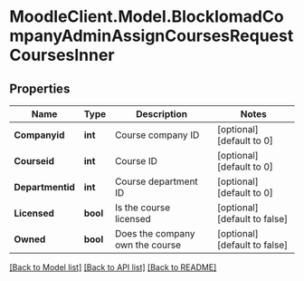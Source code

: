 # MoodleClient.Model.BlockIomadCompanyAdminAssignCoursesRequestCoursesInner

## Properties

Name | Type | Description | Notes
------------ | ------------- | ------------- | -------------
**Companyid** | **int** | Course company ID | [optional] [default to 0]
**Courseid** | **int** | Course ID | [optional] [default to 0]
**Departmentid** | **int** | Course department ID | [optional] [default to 0]
**Licensed** | **bool** | Is the course licensed | [optional] [default to false]
**Owned** | **bool** | Does the company own the course | [optional] [default to false]

[[Back to Model list]](../README.md#documentation-for-models) [[Back to API list]](../README.md#documentation-for-api-endpoints) [[Back to README]](../README.md)

